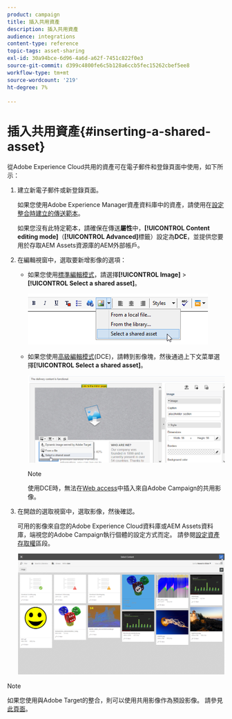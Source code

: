 ```yaml
---
product: campaign
title: 插入共用資產
description: 插入共用資產
audience: integrations
content-type: reference
topic-tags: asset-sharing
exl-id: 30a94bce-6d96-4a6d-a62f-7451c822f0e3
source-git-commit: d399c4800fe6c5b128a6ccb5fec15262cbef5ee8
workflow-type: tm+mt
source-wordcount: '219'
ht-degree: 7%

---
```


# 插入共用資產{#inserting-a-shared-asset}

從Adobe Experience Cloud共用的資產可在電子郵件和登錄頁面中使用，如下所示：

1. 建立新電子郵件或新登錄頁面。

   如果您使用Adobe Experience Manager資產資料庫中的資產，請使用在[設定整合時建立的傳送範本](../../integrations/using/configuring-access-to-assets.md#integrating-with-aem-assets)。

   如果您沒有此特定範本，請確保在傳送&#x200B;**屬性**&#x200B;中，**[!UICONTROL Content editing mode]**（**[!UICONTROL Advanced]**&#x200B;標籤）設定為&#x200B;**DCE**，並提供您要用於存取AEM Assets資源庫的AEM外部帳戶。

1. 在編輯視窗中，選取要新增影像的選項：

   * 如果您使用[標準編輯模式](../../delivery/using/defining-the-email-content.md#adding-images)，請選擇&#x200B;**[!UICONTROL Image]** > **[!UICONTROL Select a shared asset]**。

      ![](assets/dam_insert_image_standard.png)

   * 如果您使用[高級編輯模式](../../web/using/about-campaign-html-editor.md)(DCE)，請轉到影像塊，然後通過上下文菜單選擇&#x200B;**[!UICONTROL Select a shared asset]**。

      ![](assets/dam_insert_image_dce.png)

      >[!NOTE]
      >
      >使用DCE時，無法在[Web access](../../platform/using/adobe-campaign-workspace.md#console-and-web-access)中插入來自Adobe Campaign的共用影像。

1. 在開啟的選取視窗中，選取影像，然後確認。

   可用的影像來自您的Adobe Experience Cloud資料庫或AEM Assets資料庫，端視您的Adobe Campaign執行個體的設定方式而定。 請參閱[設定資產存取權](../../integrations/using/configuring-access-to-assets.md)區段。

   ![](assets/dam_shared_image_selection.png)

>[!NOTE]
>
>如果您使用與Adobe Target的整合，則可以使用共用影像作為預設影像。 請參見[此頁面](../../integrations/using/integrating-with-adobe-target.md)。
